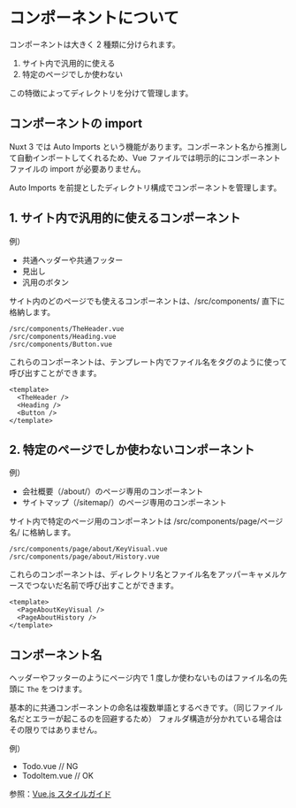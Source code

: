 # コンポーネントについて

コンポーネントは大きく 2 種類に分けられます。

1. サイト内で汎用的に使える
2. 特定のページでしか使わない

この特徴によってディレクトリを分けて管理します。

## コンポーネントの import

Nuxt 3 では Auto Imports という機能があります。コンポーネント名から推測して自動インポートしてくれるため、Vue ファイルでは明示的にコンポーネントファイルの import が必要ありません。

Auto Imports を前提としたディレクトリ構成でコンポーネントを管理します。

## 1. サイト内で汎用的に使えるコンポーネント

例）

- 共通ヘッダーや共通フッター
- 見出し
- 汎用のボタン

サイト内のどのページでも使えるコンポーネントは、/src/components/ 直下に格納します。

```
/src/components/TheHeader.vue
/src/components/Heading.vue
/src/components/Button.vue
```

これらのコンポーネントは、テンプレート内でファイル名をタグのように使って呼び出すことができます。

```
<template>
  <TheHeader />
  <Heading />
  <Button />
</template>
```

## 2. 特定のページでしか使わないコンポーネント

例）

- 会社概要（/about/）のページ専用のコンポーネント
- サイトマップ（/sitemap/）のページ専用のコンポーネント

サイト内で特定のページ用のコンポーネントは /src/components/page/ページ名/ に格納します。

```
/src/components/page/about/KeyVisual.vue
/src/components/page/about/History.vue
```

これらのコンポーネントは、ディレクトリ名とファイル名をアッパーキャメルケースでつないだ名前で呼び出すことができます。

```
<template>
  <PageAboutKeyVisual />
  <PageAboutHistory />
</template>
```

## コンポーネント名

ヘッダーやフッターのようにページ内で 1 度しか使わないものはファイル名の先頭に `The` をつけます。

基本的に共通コンポーネントの命名は複数単語とするべきです。（同じファイル名だとエラーが起こるのを回避するため）
フォルダ構造が分かれている場合はその限りではありません。

例）

- Todo.vue // NG
- TodoItem.vue // OK

参照：[Vue.js スタイルガイド](https://jp.vuejs.org/v2/style-guide/index.html#%E5%8D%98%E4%B8%80%E3%82%A4%E3%83%B3%E3%82%B9%E3%82%BF%E3%83%B3%E3%82%B9%E3%81%AE%E3%82%B3%E3%83%B3%E3%83%9D%E3%83%BC%E3%83%8D%E3%83%B3%E3%83%88%E5%90%8D-%E5%BC%B7%E3%81%8F%E6%8E%A8%E5%A5%A8)
